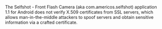 The Selfshot - Front Flash Camera (aka com.americos.selfshot) application 1.1 for Android does not verify X.509 certificates from SSL servers, which allows man-in-the-middle attackers to spoof servers and obtain sensitive information via a crafted certificate.